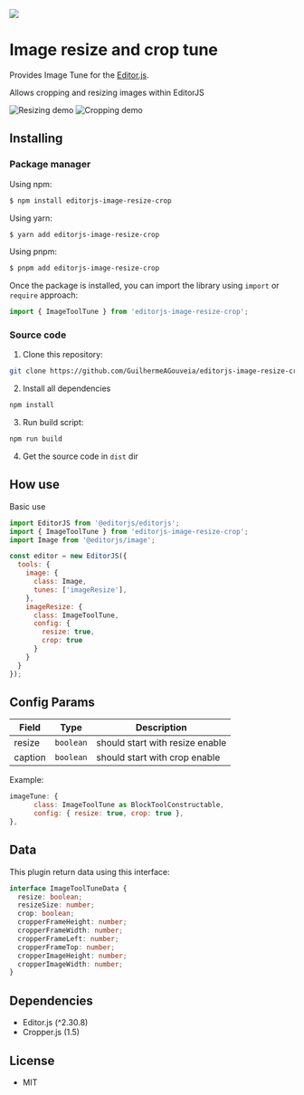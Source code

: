 ![](https://badgen.net/badge/Editor.js/v2.0/blue)

# Image resize and crop tune 

Provides Image Tune for the [Editor.js](https://editorjs.io).

Allows cropping and resizing images within EditorJS

![Resizing demo](https://github.com/user-attachments/assets/81e541ea-d71c-4992-862a-b755511730b0)
![Cropping demo](https://github.com/user-attachments/assets/8e232c4e-3a18-4ace-a6ce-0584ad1c388d)

## Installing

### Package manager

Using npm:

```bash
$ npm install editorjs-image-resize-crop
```

Using yarn:

```bash
$ yarn add editorjs-image-resize-crop
```

Using pnpm:

```bash
$ pnpm add editorjs-image-resize-crop
```


Once the package is installed, you can import the library using `import` or `require` approach:

```js
import { ImageToolTune } from 'editorjs-image-resize-crop';
```

### Source code

1. Clone this repository:
```bash
git clone https://github.com/GuilhermeAGouveia/editorjs-image-resize-crop.git
```
2. Install all dependencies
```bash
npm install
```
3. Run build script:
```bash
npm run build
```
4. Get the source code in `dist` dir


## How use

Basic use

```javascript
import EditorJS from '@editorjs/editorjs';
import { ImageToolTune } from 'editorjs-image-resize-crop';
import Image from '@editorjs/image';

const editor = new EditorJS({
  tools: {
    image: {
      class: Image,
      tunes: ['imageResize'],
    },
    imageResize: {
      class: ImageToolTune,
      config: {
        resize: true,
        crop: true
      }
    }
  }
});
```


## Config Params

| Field          | Type      | Description                     |
| -------------- | --------- | ------------------------------- |
| resize         | `boolean` | should start with resize enable |
| caption        | `boolean` | should start with crop enable   |

Example:

```js
imageTune: {
      class: ImageToolTune as BlockToolConstructable,
      config: { resize: true, crop: true },
},
```

## Data

This plugin return data using this interface:

```typescript
interface ImageToolTuneData {
  resize: boolean;
  resizeSize: number;
  crop: boolean;
  cropperFrameHeight: number;
  cropperFrameWidth: number;
  cropperFrameLeft: number;
  cropperFrameTop: number;
  cropperImageHeight: number;
  cropperImageWidth: number;
}
```

## Dependencies
- Editor.js (^2.30.8)
- Cropper.js (1.5)

## License
- MIT
